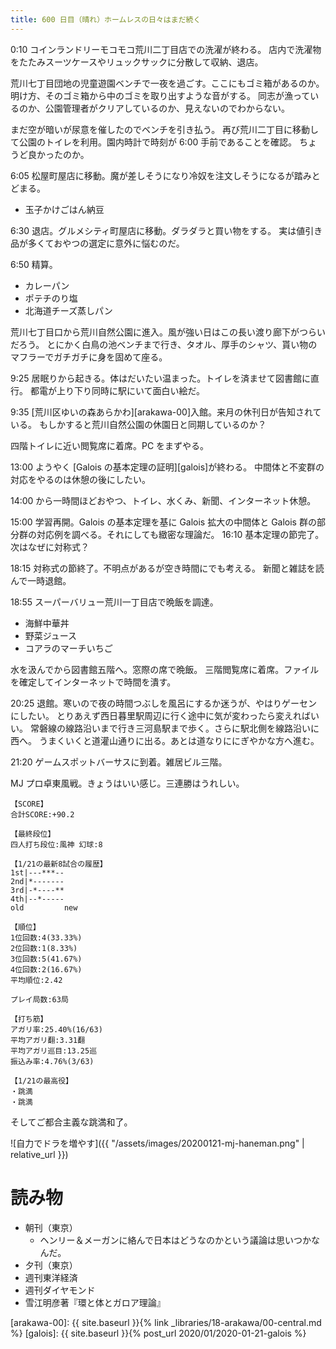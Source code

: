 ```yaml
---
title: 600 日目（晴れ）ホームレスの日々はまだ続く
---
```


0:10 コインランドリーモコモコ荒川二丁目店での洗濯が終わる。
店内で洗濯物をたたみスーツケースやリュックサックに分散して収納、退店。

荒川七丁目団地の児童遊園ベンチで一夜を過ごす。ここにもゴミ箱があるのか。
明け方、そのゴミ箱から中のゴミを取り出すような音がする。
同志が漁っているのか、公園管理者がクリアしているのか、見えないのでわからない。

まだ空が暗いが尿意を催したのでベンチを引き払う。
再び荒川二丁目に移動して公園のトイレを利用。園内時計で時刻が 6:00 手前であることを確認。
ちょうど良かったのか。

6:05 松屋町屋店に移動。魔が差しそうになり冷奴を注文しそうになるが踏みとどまる。
* 玉子かけごはん納豆

6:30 退店。グルメシティ町屋店に移動。ダラダラと買い物をする。
実は値引き品が多くておやつの選定に意外に悩むのだ。

6:50 精算。
* カレーパン
* ポテチのり塩
* 北海道チーズ蒸しパン

荒川七丁目口から荒川自然公園に進入。風が強い日はこの長い渡り廊下がつらいだろう。
とにかく白鳥の池ベンチまで行き、タオル、厚手のシャツ、貰い物のマフラーでガチガチに身を固めて座る。

9:25 居眠りから起きる。体はだいたい温まった。トイレを済ませて図書館に直行。
都電が上り下り同時に駅にいて面白い絵だ。

9:35 [荒川区ゆいの森あらかわ][arakawa-00]入館。来月の休刊日が告知されている。
もしかすると荒川自然公園の休園日と同期しているのか？

四階トイレに近い閲覧席に着席。PC をまずやる。

13:00 ようやく [Galois の基本定理の証明][galois]が終わる。
中間体と不変群の対応をやるのは休憩の後にしたい。

14:00 から一時間ほどおやつ、トイレ、水くみ、新聞、インターネット休憩。

15:00 学習再開。Galois の基本定理を基に Galois 拡大の中間体と
Galois 群の部分群の対応例を調べる。それにしても緻密な理論だ。
16:10 基本定理の節完了。次はなぜに対称式？

18:15 対称式の節終了。不明点があるが空き時間にでも考える。
新聞と雑誌を読んで一時退館。

18:55 スーパーバリュー荒川一丁目店で晩飯を調達。
* 海鮮中華丼
* 野菜ジュース
* コアラのマーチいちご

水を汲んでから図書館五階へ。窓際の席で晩飯。
三階閲覧席に着席。ファイルを確定してインターネットで時間を潰す。

20:25 退館。寒いので夜の時間つぶしを風呂にするか迷うが、やはりゲーセンにしたい。
とりあえず西日暮里駅周辺に行く途中に気が変わったら変えればいい。
常磐線の線路沿いまで行き三河島駅まで歩く。さらに駅北側を線路沿いに西へ。
うまくいくと道灌山通りに出る。あとは道なりににぎやかな方へ進む。

21:20 ゲームスポットバーサスに到着。雑居ビル三階。

MJ プロ卓東風戦。きょうはいい感じ。三連勝はうれしい。

```text
【SCORE】
合計SCORE:+90.2

【最終段位】
四人打ち段位:風神 幻球:8

【1/21の最新8試合の履歴】
1st|---***--
2nd|*-------
3rd|-*----**
4th|--*-----
old         new

【順位】
1位回数:4(33.33%)
2位回数:1(8.33%)
3位回数:5(41.67%)
4位回数:2(16.67%)
平均順位:2.42

プレイ局数:63局

【打ち筋】
アガリ率:25.40%(16/63)
平均アガリ翻:3.31翻
平均アガリ巡目:13.25巡
振込み率:4.76%(3/63)

【1/21の最高役】
・跳満
・跳満
```

そしてご都合主義な跳満和了。

![自力でドラを増やす]({{ "/assets/images/20200121-mj-haneman.png" | relative_url }})

# 読み物

* 朝刊（東京）
  * ヘンリー＆メーガンに絡んで日本はどうなのかという議論は思いつかなんだ。
* 夕刊（東京）
* 週刊東洋経済
* 週刊ダイヤモンド
* 雪江明彦著『環と体とガロア理論』

[arakawa-00]: {{ site.baseurl }}{% link _libraries/18-arakawa/00-central.md %}
[galois]: {{ site.baseurl }}{% post_url 2020/01/2020-01-21-galois %}
